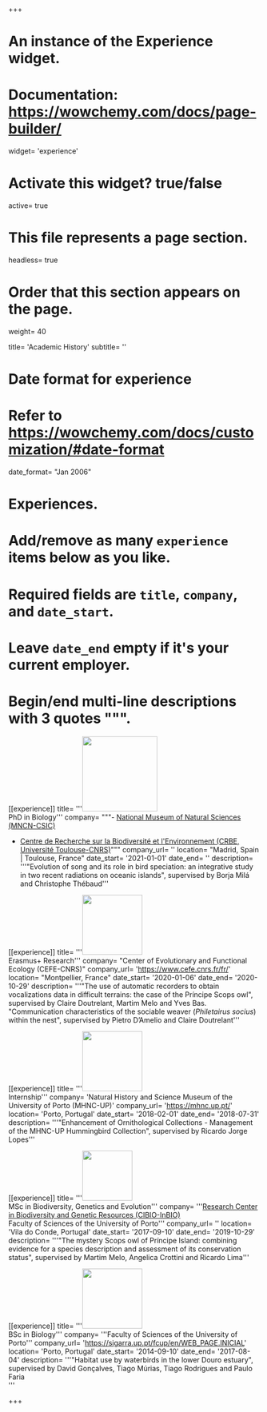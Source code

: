 +++
# An instance of the Experience widget.
# Documentation: https://wowchemy.com/docs/page-builder/
widget= 'experience'

# Activate this widget? true/false
active= true

# This file represents a page section.
headless= true

# Order that this section appears on the page.
weight= 40

title= 'Academic History'
subtitle= ''

# Date format for experience
#   Refer to https://wowchemy.com/docs/customization/#date-format
date_format= "Jan 2006"

# Experiences.
#   Add/remove as many `experience` items below as you like.
#   Required fields are `title`, `company`, and `date_start`.
#   Leave `date_end` empty if it's your current employer.
#   Begin/end multi-line descriptions with 3 quotes """.
[[experience]]
    title= '''<img style="width:150px" src="/logos/logo_mncn_crbe.png"/> <br> PhD in Biology'''
    company= """- [National Museum of Natural Sciences (MNCN-CSIC)](https://www.mncn.csic.es/es)
    
- [Centre de Recherche sur la Biodiversité et l'Environnement (CRBE, Université Toulouse-CNRS)](https://crbe.cnrs.fr/en/)"""
    company_url= ''
    location= "Madrid, Spain | Toulouse, France"
    date_start= '2021-01-01'
    date_end= ''
    description= '''"Evolution of song and its role in bird speciation: an integrative study in two recent radiations on oceanic islands", supervised by Borja Milá and Christophe Thébaud'''

[[experience]]
    title= '''<img style="width:120px" src="/logos/cefelogo.gif"/> <br> Erasmus+ Research'''
    company= "Center of Evolutionary and Functional Ecology (CEFE-CNRS)"
    company_url= 'https://www.cefe.cnrs.fr/fr/'
    location= "Montpellier, France"
    date_start= '2020-01-06'
    date_end= '2020-10-29'
    description= '''"The use of automatic recorders to obtain vocalizations data in difficult terrains: the case of the Príncipe Scops owl", supervised by Claire Doutrelant, Martim Melo and Yves Bas.<br> "Communication characteristics of the sociable weaver (<i>Philetairus socius</i>) within the nest", supervised by Pietro D’Amelio and Claire Doutrelant'''
  
  [[experience]]
    title= '''<img style="width:120px" src="/logos/museu_porto.png"/> <br> Internship'''
    company= 'Natural History and Science Museum of the University of Porto (MHNC-UP)'
    company_url= 'https://mhnc.up.pt/'
    location= 'Porto, Portugal'
    date_start= '2018-02-01'
    date_end= '2018-07-31'
    description= '''"Enhancement of Ornithological Collections - Management of the MHNC-UP Hummingbird Collection", supervised by Ricardo Jorge Lopes'''
  
  [[experience]]
    title= '''<img style="width:100px" src="/logos/cibio_png.png"/> <br> MSc in Biodiversity, Genetics and Evolution'''
    company= '''[Research Center in Biodiversity and Genetic Resources (CIBIO-InBIO)](https://cibio.up.pt/)
    <br>Faculty of Sciences of the University of Porto'''
    company_url= ''
    location= 'Vila do Conde, Portugal'
    date_start= '2017-09-10'
    date_end= '2019-10-29'
    description= '''"The mystery Scops owl of Príncipe Island: combining evidence for a species description and assessment of its conservation status", supervised by Martim Melo, Angelica Crottini and Ricardo Lima'''
  
  [[experience]]
    title= '''<img style="width:120px" src="/logos/fcup.jpg"/> <br> BSc in Biology'''
    company= '''Faculty of Sciences of the University of Porto'''
    company_url= 'https://sigarra.up.pt/fcup/en/WEB_PAGE.INICIAL'
    location= 'Porto, Portugal'
    date_start= '2014-09-10'
    date_end= '2017-08-04'
    description= '''"Habitat use by waterbirds in the lower Douro estuary", supervised by David Gonçalves, Tiago Múrias, Tiago Rodrigues and Paulo Faria
    <br>'''

+++
